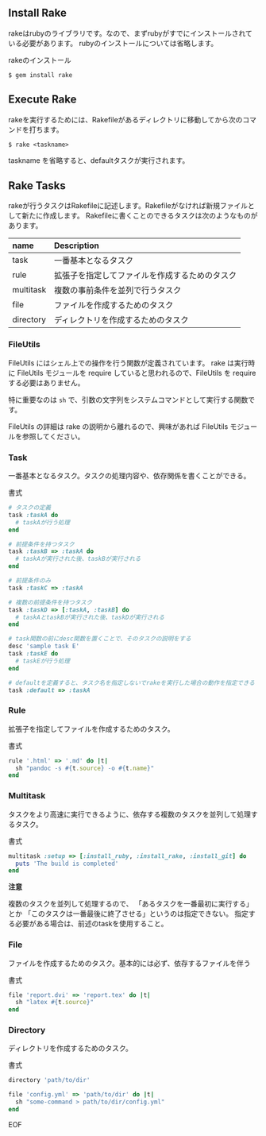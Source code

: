 
## Install Rake

rakeはrubyのライブラリです。なので、まずrubyがすでにインストールされている必要があります。
rubyのインストールについては省略します。

rakeのインストール

```
$ gem install rake
```

## Execute Rake

rakeを実行するためには、Rakefileがあるディレクトリに移動してから次のコマンドを打ちます。

```
$ rake <taskname>
```

taskname を省略すると、defaultタスクが実行されます。

## Rake Tasks

rakeが行うタスクはRakefileに記述します。Rakefileがなければ新規ファイルとして新たに作成します。
Rakefileに書くことのできるタスクは次のようなものがあります。

name           | Description
:------------- | :-------------
task           | 一番基本となるタスク
rule           | 拡張子を指定してファイルを作成するためのタスク
multitask      | 複数の事前条件を並列で行うタスク
file           | ファイルを作成するためのタスク
directory      | ディレクトリを作成するためのタスク


### FileUtils

FileUtils にはシェル上での操作を行う関数が定義されています。
rake は実行時に FileUtils モジュールを require していると思われるので、FileUtils を require する必要はありません。

特に重要なのは `sh` で、引数の文字列をシステムコマンドとして実行する関数です。

FileUtils の詳細は rake の説明から離れるので、興味があれば FileUtils モジュールを参照してください。


### Task

一番基本となるタスク。タスクの処理内容や、依存関係を書くことができる。

書式

```ruby
# タスクの定義
task :taskA do
  # taskAが行う処理
end

# 前提条件を持つタスク
task :taskB => :taskA do
  # taskAが実行された後、taskBが実行される
end

# 前提条件のみ
task :taskC => :taskA

# 複数の前提条件を持つタスク
task :taskD => [:taskA, :taskB] do
  # taskAとtaskBが実行された後、taskDが実行される
end

# task関数の前にdesc関数を置くことで、そのタスクの説明をする
desc 'sample task E'
task :taskE do
  # taskEが行う処理
end

# defaultを定義すると、タスク名を指定しないでrakeを実行した場合の動作を指定できる
task :default => :taskA
```

### Rule

拡張子を指定してファイルを作成するためのタスク。

書式

``` ruby
rule '.html' => '.md' do |t|
  sh "pandoc -s #{t.source} -o #{t.name}"
end
```


### Multitask

タスクをより高速に実行できるように、依存する複数のタスクを並列して処理するタスク。

書式

```ruby
multitask :setup => [:install_ruby, :install_rake, :install_git] do
  puts 'The build is completed'
end
```

**注意**

複数のタスクを並列して処理するので、
「あるタスクを一番最初に実行する」とか
「このタスクは一番最後に終了させる」というのは指定できない。
指定する必要がある場合は、前述のtaskを使用すること。


### File

ファイルを作成するためのタスク。基本的には必ず、依存するファイルを伴う

書式

```ruby
file 'report.dvi' => 'report.tex' do |t|
  sh "latex #{t.source}"
end
```


### Directory

ディレクトリを作成するためのタスク。

書式

```ruby
directory 'path/to/dir'

file 'config.yml' => 'path/to/dir' do |t|
  sh "some-command > path/to/dir/config.yml"
end
```


























EOF
